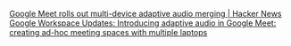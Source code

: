 
[Google Meet rolls out multi-device adaptive audio merging | Hacker News](https://news.ycombinator.com/item?id=40482833)
[Google Workspace Updates: Introducing adaptive audio in Google Meet: creating ad-hoc meeting spaces with multiple laptops](https://workspaceupdates.googleblog.com/2024/05/google-meet-adaptive-audio.html)
